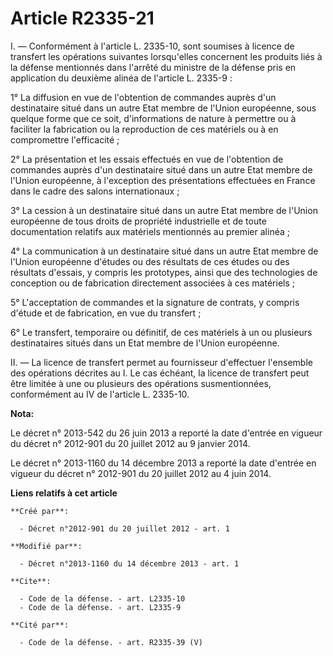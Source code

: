 # Article R2335-21

I. ― Conformément à l'article L. 2335-10, sont soumises à licence de transfert les opérations suivantes lorsqu'elles
concernent les produits liés à la défense mentionnés dans l'arrêté du ministre de la défense pris en application du deuxième
alinéa de l'article L. 2335-9 : 

1° La diffusion en vue de l'obtention de commandes auprès d'un destinataire situé dans un autre Etat membre de l'Union
européenne, sous quelque forme que ce soit, d'informations de nature à permettre ou à faciliter la fabrication ou la
reproduction de ces matériels ou à en compromettre l'efficacité ; 

2° La présentation et les essais effectués en vue de l'obtention de commandes auprès d'un destinataire situé dans un autre
Etat membre de l'Union européenne, à l'exception des présentations effectuées en France dans le cadre des salons
internationaux ; 

3° La cession à un destinataire situé dans un autre Etat membre de l'Union européenne de tous droits de propriété
industrielle et de toute documentation relatifs aux matériels mentionnés au premier alinéa ; 

4° La communication à un destinataire situé dans un autre Etat membre de l'Union européenne d'études ou des résultats de ces
études ou des résultats d'essais, y compris les prototypes, ainsi que des technologies de conception ou de fabrication
directement associées à ces matériels ; 

5° L'acceptation de commandes et la signature de contrats, y compris d'étude et de fabrication, en vue du transfert ; 

6° Le transfert, temporaire ou définitif, de ces matériels à un ou plusieurs destinataires situés dans un Etat membre de
l'Union européenne. 

II. ― La licence de transfert permet au fournisseur d'effectuer l'ensemble des opérations décrites au I. Le cas échéant, la
licence de transfert peut être limitée à une ou plusieurs des opérations susmentionnées, conformément au IV de l'article L.
2335-10.

**Nota:**

Le décret n° 2013-542 du 26 juin 2013 a reporté la date d'entrée en vigueur du décret n° 2012-901 du 20 juillet 2012 au 9
janvier 2014.

Le décret n° 2013-1160 du 14 décembre 2013 a reporté la date d'entrée en vigueur du décret n° 2012-901 du 20 juillet 2012 au
4 juin 2014.

**Liens relatifs à cet article**

	**Créé par**:

	  - Décret n°2012-901 du 20 juillet 2012 - art. 1

	**Modifié par**:

	  - Décret n°2013-1160 du 14 décembre 2013 - art. 1

	**Cite**:

	  - Code de la défense. - art. L2335-10
	  - Code de la défense. - art. L2335-9

	**Cité par**:

	  - Code de la défense. - art. R2335-39 (V)
